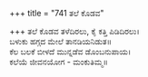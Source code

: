 +++
title = "741 ತಲೆ ಕೊಡವ"

+++
ತಲೆ ಕೊಡವ ತಳೆದಿರಲು, ಕೈ ಕತ್ತಿ ಪಿಡಿದಿರಲು।  
ಬಳುಕು ಹಗ್ಗದ ಮೇಲೆ ತಾನಡಿಯನಿಡುತ॥  
ಕೆಲ ಬಲಕೆ ಬೀಳದೆ ಮುನ್ನಡೆವ ಡೊಂಬನುಪಾಯ।  
ಕಲೆಯೆ ಜೀವನಯೋಗ - ಮಂಕುತಿಮ್ಮ॥  
